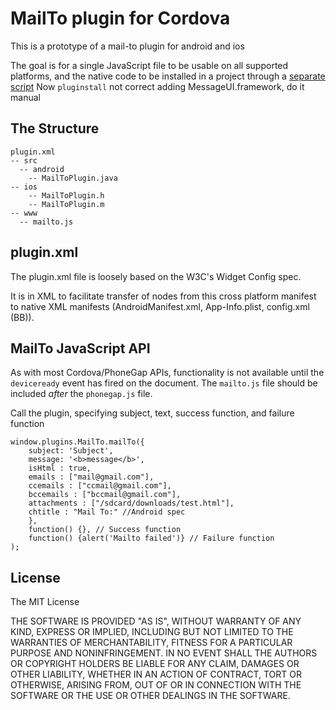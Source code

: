# MailTo plugin for Cordova

This is a prototype of a mail-to plugin for android and ios

The goal is for a single JavaScript file to be usable on all supported
platforms, and the native code to be installed in a project through a [separate
script](http://github.com/alunny/pluginstall) Now `pluginstall` not correct adding MessageUI.framework, do it manual

## The Structure

    plugin.xml
    -- src
      -- android
        -- MailToPlugin.java
    -- ios
        -- MailToPlugin.h
        -- MailToPlugin.m
    -- www
      -- mailto.js

## plugin.xml

The plugin.xml file is loosely based on the W3C's Widget Config spec.

It is in XML to facilitate transfer of nodes from this cross platform manifest
to native XML manifests (AndroidManifest.xml, App-Info.plist, config.xml (BB)).

## MailTo JavaScript API

As with most Cordova/PhoneGap APIs, functionality is not available until the
`deviceready` event has fired on the document. The `mailto.js` file
should be included _after_ the `phonegap.js` file.

Call the plugin, specifying subject, text, success function, and failure function


	window.plugins.MailTo.mailTo({
    	subject: 'Subject',
    	message: '<b>message</b>',
    	isHtml : true,
    	emails : ["mail@gmail.com"],
    	ccemails : ["ccmail@gmail.com"],
    	bccemails : ["bccmail@gmail.com"],
    	attachments : ["/sdcard/downloads/test.html"],
    	chtitle : "Mail To:" //Android spec
    	},
    	function() {}, // Success function
    	function() {alert('Mailto failed')} // Failure function
	);

## License

The MIT License

THE SOFTWARE IS PROVIDED "AS IS", WITHOUT WARRANTY OF ANY KIND, EXPRESS OR IMPLIED, INCLUDING BUT NOT LIMITED TO THE WARRANTIES OF MERCHANTABILITY, FITNESS FOR A PARTICULAR PURPOSE AND NONINFRINGEMENT. IN NO EVENT SHALL THE AUTHORS OR COPYRIGHT HOLDERS BE LIABLE FOR ANY CLAIM, DAMAGES OR OTHER LIABILITY, WHETHER IN AN ACTION OF CONTRACT, TORT OR OTHERWISE, ARISING FROM, OUT OF OR IN CONNECTION WITH THE SOFTWARE OR THE USE OR OTHER DEALINGS IN THE SOFTWARE.
